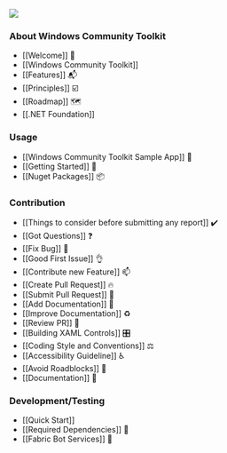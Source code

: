 ![](https://github.com/windows-toolkit/WindowsCommunityToolkit-design-assets/blob/master/Logos/windows_toolkit_sticker_4x4-1.png)
### About Windows Community Toolkit

* [[Welcome]] 🙏
* [[Windows Community Toolkit]]
* [[Features]] 📬
* [[Principles]] ☑️
* [[Roadmap]] 🗺
* [[.NET Foundation]]

### Usage

* [[Windows Community Toolkit Sample App]] 📱
* [[Getting Started]] 🙌
* [[Nuget Packages]] 📦

### Contribution

* [[Things to consider before submitting any report]] ✔️
* [[Got Questions]] ❓
* [[Fix Bug]] 🐛
* [[Good First Issue]] 👌
* [[Contribute new Feature]] 📫
* [[Create Pull Request]] 🔥
* [[Submit Pull Request]] 🚀
* [[Add Documentation]] 📝
* [[Improve Documentation]] ♻️
* [[Review PR]] 📖
* [[Building XAML Controls]] 🎛
* [[Coding Style and Conventions]] ⚖
* [[Accessibility Guideline]] ♿
* [[Avoid Roadblocks]] 🚧
* [[Documentation]] 📃

### Development/Testing
* [[Quick Start]]
* [[Required Dependencies]] 📌
* [[Fabric Bot Services]] 🤖